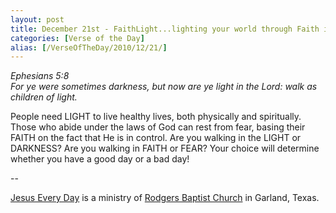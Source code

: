 ```yaml
---
layout: post
title: December 21st - FaithLight...lighting your world through Faith in
categories: [Verse of the Day]
alias: [/VerseOfTheDay/2010/12/21/]
---
```


_Ephesians 5:8  
For ye were sometimes darkness, but now are ye light in the Lord:
walk as children of light._

People need LIGHT to live healthy lives, both physically and
spiritually. Those who abide under the laws of God can rest from
fear, basing their FAITH on the fact that He is in control. Are you
walking in the LIGHT or DARKNESS? Are you walking in FAITH or FEAR?
Your choice will determine whether you have a good day or a bad
day!

 --

<a href=http://jesuseveryday.net>Jesus Every Day</a> is a ministry of <a href=http://rodgersbaptist.net>Rodgers Baptist Church</a> in Garland, Texas.
